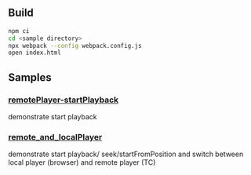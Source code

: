 ## Build
```bash
npm ci
cd <sample directory>
npx webpack --config webpack.config.js
open index.html
```

## Samples
### [remotePlayer-startPlayback](remotePlayer-startPlayback)
demonstrate start playback
### [remote_and_localPlayer](remote_and_localPlayer)
demonstrate start playback/ seek/startFromPosition and switch between local player (browser) and remote player (TC)




